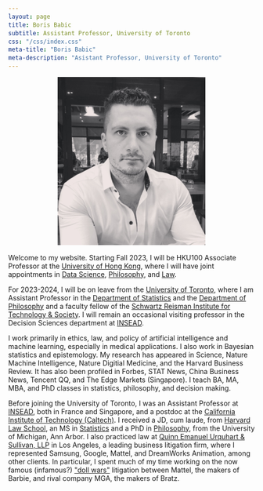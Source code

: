 ```yaml
---
layout: page
title: Boris Babic
subtitle: Assistant Professor, University of Toronto
css: "/css/index.css"
meta-title: "Boris Babic"
meta-description: "Asistant Professor, University of Toronto"
---
```


<div style="text-align: center;">
  <p><img src="/img/profile_photo4.jpg" width="60%" height="auto"></p>
</div>

Welcome to my website. Starting Fall 2023, I will be HKU100 Associate Professor at the [University of Hong Kong](https://www.hku.hk/), where I will have joint appointments in [Data Science](https://datascience.hku.hk/), [Philosophy](https://philosophy.hku.hk/dept/), and [Law](https://www.law.hku.hk/). 

For 2023-2024, I will be on leave from the [University of Toronto](https://www.utoronto.ca), where I am Assistant Professor in the [Department of Statistics](https://www.statistics.utoronto.ca/people/directories/all-faculty/boris-babic) and the [Department of Philosophy](https://philosophy.utoronto.ca/directory/boris-babic/) and a faculty fellow of the [Schwartz Reisman Institute for Technology & Society](https://srinstitute.utoronto.ca). I will remain an occasional visiting professor in the Decision Sciences department at [INSEAD](https://www.insead.edu/). 

I work primarily in ethics, law, and policy of artificial intelligence and machine learning, especially in medical applications. I also work in Bayesian statistics and epistemology. My research has appeared in Science, Nature Machine Intelligence, Nature Digitial Medicine, and the Harvard Business Review. It has also been profiled in Forbes, STAT News, China Business News, Tencent QQ, and The Edge Markets (Singapore). I teach BA, MA, MBA, and PhD classes in statistics, philosophy, and decision making.

Before joining the University of Toronto, I was an Assistant Professor at [INSEAD](https://www.insead.edu/), both in France and Singapore, and a postdoc at the [California Institute of Technology (Caltech)](http://hss.divisions.caltech.edu/people/boris-babic). I received a JD, cum laude, from [Harvard Law School](https://hls.harvard.edu/), an MS in [Statistics](https://lsa.umich.edu/stats) and a PhD in [Philosophy](https://lsa.umich.edu/philosophy), from the University of Michigan, Ann Arbor. I also practiced law at [Quinn Emanuel Urquhart & Sullivan, LLP](https://www.quinnemanuel.com/) in Los Angeles, a leading business litigation firm, where I represented Samsung, Google, Mattel, and DreamWorks Animation, among other clients. In particular, I spent much of my time working on the now famous (infamous?) ["doll wars"](https://www.newyorker.com/magazine/2018/01/22/when-barbie-went-to-war-with-bratz) litigation between Mattel, the makers of Barbie, and rival company MGA, the makers of Bratz. 

&nbsp;
&nbsp;
&nbsp;
&nbsp;
&nbsp;
&nbsp;


